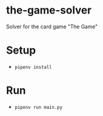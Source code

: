 # the-game-solver
Solver for the card game "The Game"


Setup
=====
- `pipenv install`

Run
=====
- `pipenv run main.py`
